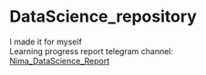 # DataScience_repository
I made it for myself <br>
Learning progress report telegram channel:<br>
  <a href="https://t.me/Nima_DataScience_Report">Nima_DataScience_Report</a>
  
